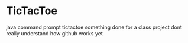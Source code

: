 # TicTacToe
java command prompt tictactoe
something done for a class project
dont really understand how github works yet
